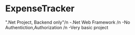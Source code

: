 # ExpenseTracker 
".Net Project, Backend only"/n
-.Net Web Framework /n
-No Authentiction,Authorization /n
-Very basic project 
